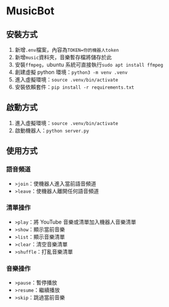 # MusicBot

## 安裝方式

1. 新增`.env`檔案，內容為`TOKEN=你的機器人token`
2. 新增`music`資料夾，音樂暫存檔將儲存於此
3. 安裝`ffmpeg`，ubuntu 系統可直接執行`sudo apt install ffmpeg`
4. 創建虛擬 python 環境：`python3 -m venv .venv`
5. 進入虛擬環境：`source .venv/bin/activate`
6. 安裝依賴套件：`pip install -r requirements.txt`

## 啟動方式

1. 進入虛擬環境：`source .venv/bin/activate`
2. 啟動機器人：`python server.py`

## 使用方式

### 語音頻道

-   `>join`：使機器人進入當前語音頻道
-   `>leave`：使機器人離開任何語音頻道

### 清單操作

-   `>play`：將 YouTube 音樂或清單加入機器人音樂清單
-   `>show`：顯示當前音樂
-   `>list`：顯示音樂清單
-   `>clear`：清空音樂清單
-   `>shuffle`：打亂音樂清單

### 音樂操作

-   `>pause`：暫停播放
-   `>resume`：繼續播放
-   `>skip`：跳過當前音樂
